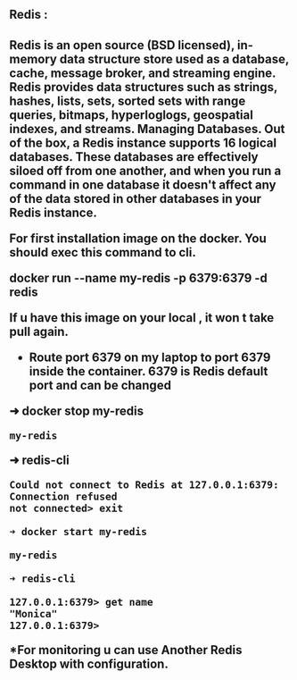<h2>Redis : <h2> 
Redis is an open source (BSD licensed), in-memory data structure store used as a database, cache, message broker, and streaming engine. Redis provides data structures such as strings, hashes, lists, sets, sorted sets with range queries, bitmaps, hyperloglogs, geospatial indexes, and streams.
Managing Databases. Out of the box, a Redis instance supports 16 logical databases. These databases are effectively siloed off from one another, and when you run a command in one database it doesn't affect any of the data stored in other databases in your Redis instance.


 For first installation image on the docker. You should exec this command to cli.
  
  
docker run --name my-redis -p 6379:6379 -d redis
  
  If u have this image on your local , it won t take pull again.
  
 *  Route port 6379 on my laptop to port 6379 inside the container. 6379 is Redis default port and can be changed
  
  ➜ docker stop my-redis
  
    my-redis
  
  ➜ redis-cli
  
    Could not connect to Redis at 127.0.0.1:6379: Connection refused
    not connected> exit
  
    ➜ docker start my-redis
  
    my-redis
  
    ➜ redis-cli
  
    127.0.0.1:6379> get name
    "Monica"
    127.0.0.1:6379>
  
  
  *For monitoring u can use Another Redis Desktop with configuration.
 
 
 
